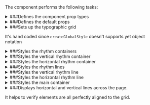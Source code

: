 The component performs the following tasks:

<details>
	<summary>###Defines the component prop types

</summary>
* Display vertical rhythm lines?

* Display horizontal rhythm lines?

* The number of horizontal rhythm lines

* The number of vertical rhythm lines

* The color of the rhythm lines

</details>

<details>
	<summary>###Defines the default props

</summary>
</details>

<details>
	<summary>###Sets up the typographic grid

It's hand coded since `createGlobalStyle` doesn't supports yet object notation

</summary>
</details>

<details>
	<summary>###Styles the rhythm containers

</summary>
</details>

<details>
	<summary>###Styles the vertical rhythm container

</summary>
</details>

<details>
	<summary>###Styles the horizontal rhythm container

</summary>
</details>

<details>
	<summary>###Styles the rhythm lines

</summary>
</details>

<details>
	<summary>###Styles the vertical rhythm line

</summary>
</details>

<details>
	<summary>###Styles the horizontal rhythm line

</summary>
</details>

<details>
	<summary>###Styles the main container

</summary>
</details>

<details>
	<summary>###Displays horizontal and vertical lines across the page.

It helps to verify elements are all perfectly aligned to the grid.

</summary>
</details>

